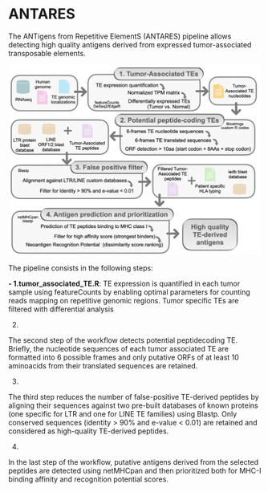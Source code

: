 # ANTARES
The ANTigens from Repetitive ElementS (ANTARES) pipeline allows detecting high quality antigens derived from expressed tumor-associated transposable elements.


![Screenshot](pipeline.png)




The pipeline consists in the following steps: 

**- 1.tumor_associated_TE.R**:
      TE expression is quantified in each tumor sample using featureCounts by enabling optimal parameters for counting reads mapping on repetitive genomic regions. Tumor specific TEs are filtered with differential analysis

2.
The second step of the workflow detects potential peptidecoding TE. Briefly, the nucleotide sequences of each tumor associated TE are formatted into 6 possible frames and only putative ORFs of at least 10 aminoacids from their translated sequences are retained.

3.
The third step reduces the number of false-positive TE-derived peptides by aligning their sequences against two pre-built databases of known proteins (one specific for LTR and one for LINE TE families) using Blastp. Only conserved sequences (identity > 90% and e-value < 0.01) are retained and considered as high-quality TE-derived peptides.

4.
In the last step of the workflow, putative antigens derived from the selected peptides are detected using netMHCpan and then prioritized both for MHC-I binding affinity and recognition potential scores.
